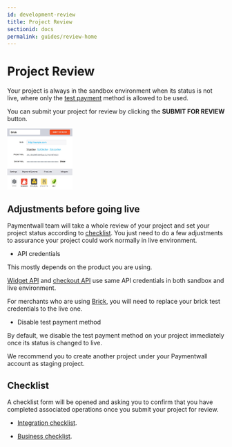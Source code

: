 ```yaml
---
id: development-review
title: Project Review
sectionid: docs
permalink: guides/review-home
---
```


# Project Review

Your project is always in the sandbox environment when its status is not live, where only the [test payment](/sandbox/test-payment) method is allowed to be used.

You can submit your project for review by clicking the **SUBMIT FOR REVIEW** button.

<div class="docs-img">
	<img src="/textures/pic/guides/review/review-submit.png" style="max-width: 30%">
</div>

## Adjustments before going live

Paymentwall team will take a whole review of your project and set your project status according to [checklist](#checklist). You just need to do a few adjustments to assurance your project could work normally in live environment.

* API credentials

This mostly depends on the product you are using.

[Widget API](/integration/widget-home) and [checkout API](/integration/checkout-home) use same API credentials in both sandbox and live environment.

For merchants who are using [Brick](/integration/direct/brick-home), you will need to replace your brick test credentials to the live one.

* Disable test payment method

By default, we disable the test payment method on your project immediately once its status is changed to live. 

We recommend you to create another project under your Paymentwall account as staging project.

## Checklist

A checklist form will be opened and asking you to confirm that you have completed associated operations once you submit your project for review.

* [Integration checklist](/guides/review/technical).

* [Business checklist](/guides/review/business).